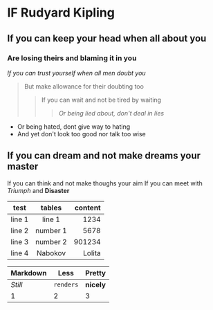 # IF Rudyard Kipling #
## If you can keep your head when all about you 
### Are losing theirs and blaming it in you 
*If you can trust yourself when all men doubt you*
> But make allowance for their doubting too
> > If you can wait and not be tired by waiting 
> > > *Or being lied about, don't deal in lies*
+ Or being hated, dont give way to hating 
+ And yet don't look too good nor talk too wise 

If you can dream and not make dreams your master 
---
If you can think and not make thoughs your aim 
If you can meet with *Triumph* and **Disaster**

|test   |tables   |content|
|-------|:-------:|------:|
|line 1 |line 1   |1234   |
|line 2 |number 1 |5678   |
|line 3 |number 2 |901234 |
|line 4 |Nabokov  |Lolita |

Markdown | Less | Pretty
--- | --- | ---
*Still* | `renders` | **nicely**
1 | 2 | 3
